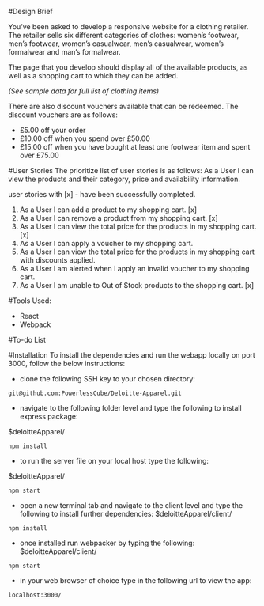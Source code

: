#Design Brief

You’ve been asked to develop a responsive website for a clothing retailer. The retailer sells six different categories of clothes: women’s footwear, men’s footwear, women’s casualwear, men’s casualwear, women’s formalwear and man’s formalwear.

The page that you develop should display all of the available products, as well as a shopping cart to which they can be added.

*(See sample data for full list of clothing items)*

There are also discount vouchers available that can be redeemed. The discount vouchers are as follows:

- £5.00 off your order
- £10.00 off when you spend over £50.00
- £15.00 off when you have bought at least one footwear item and spent over £75.00

#User Stories
The prioritize list of user stories is as follows:
As a User I can view the products and their category, price and availability information.

user stories with [x] - have been successfully completed.

1. As a User I can add a product to my shopping cart. [x]
2. As a User I can remove a product from my shopping cart. [x]
3. As a User I can view the total price for the products in my shopping cart. [x]
4. As a User I can apply a voucher to my shopping cart.
5. As a User I can view the total price for the products in my shopping cart with discounts applied.
6. As a User I am alerted when I apply an invalid voucher to my shopping cart.
7. As a User I am unable to Out of Stock products to the shopping cart. [x]

#Tools Used:
- React
- Webpack

#To-do List

#Installation
To install the dependencies and run the webapp locally on port 3000, follow the below instructions:
- clone the following SSH key to your chosen directory:
```
git@github.com:PowerlessCube/Deloitte-Apparel.git
```
- navigate to the following folder level and type the following to install express package:

$deloitteApparel/
```
npm install
```
- to run the server file on your local host type the following:

$deloitteApparel/
```
npm start
```

- open a new terminal tab and navigate to the client level and type the following to install further dependencies:
$deloitteApparel/client/
```
npm install
```
- once installed run webpacker by typing the following:
$deloitteApparel/client/
```
npm start
```

- in your web browser of choice type in the following url to view the app:
```
localhost:3000/
```
